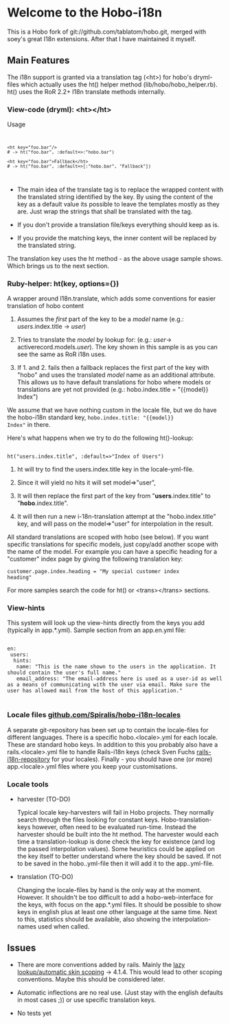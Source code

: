 # Welcome to the Hobo-i18n
This is a Hobo fork of git://github.com/tablatom/hobo.git, merged with soey's great I18n extensions. After that I have maintained it myself.


## Main Features
The i18n support is granted via a translation tag (&lt;ht&gt;) for hobo's dryml-files which actually uses the ht() helper method (lib/hobo/hobo_helper.rb). ht() uses the RoR 2.2+ I18n translate methods internally.


### View-code (dryml): &lt;ht&gt;&lt;/ht&gt;

Usage
<code>

    <ht key="foo.bar"/> 
    # -> ht("foo.bar", :default=>:"hobo.bar")
    
    <ht key="foo.bar">Fallback</ht> 
    # -> ht("foo.bar", :default=>[:"hobo.bar", "Fallback"])

</code>

 * The main idea of the translate tag is to replace the wrapped content with the translated string identified by the key. By using the content of the key as a default value its possible to leave the templates mostly as they are. Just wrap the strings that shall be translated with the <ht> tag.

 * If you don't provide a translation file/keys everything should keep as is.

 * If you provide the matching keys, the inner content will be replaced by the translated string.

The translation key uses the ht method - as the above usage sample shows. Which brings us to the next section.
 

### Ruby-helper: ht(key, options={})
A wrapper around I18n.translate, which adds some conventions for easier translation of hobo content

 1. Assumes the *first* part of the key to be a *model* name (e.g.: *users*.index.title -> *user*)

 2. Tries to translate the *model* by lookup for: (e.g.: *user*-> activerecord.models.*user*). The key shown in this sample is as you can see the same as RoR i18n uses.

 3. If 1. and 2. fails then a fallback replaces the first part of the key with "hobo" and uses the translated *model* name as an additional attribute. This allows us to have default translations for hobo where models or translations are yet not provided (e.g.: hobo.index.title = "{{model}} Index") 

We assume that we have nothing custom in the locale file, but we do have the hobo-i18n standard key, <code>hobo.index.title: "{{model}} Index"</code> in there.

Here's what happens when we try to do the following ht()-lookup:

<code>
ht("users.index.title", :default=>"Index of Users")
</code>
 
 1. ht will try to find the users.index.title key in the locale-yml-file. 

 2. Since it will yield no hits it will set model=>"user", 

 3. It will then replace the first part of the key from "**users**.index.title" to "**hobo**.index.title".

 4. It will then run a new i-18n-translation attempt at the "hobo.index.title" key, and will pass on the model=>"user" for interpolation in the result.

All standard translations are scoped with hobo (see below). If you want specific translations for specific models, just copy/add another scope with the name of the model. For example you can have a specific heading for a "customer" index page by giving the following translation key:

<code>customer.page.index.heading = "My special customer index heading"</code>

For more samples search the code for ht() or &lt;trans&gt;&lt;/trans&gt; sections.


### View-hints
This system will look up the view-hints directly from the keys you add (typically in app.*.yml). Sample section from an app.en.yml file:
<pre>
<code>
en:
 users:
  hints:
   name: "This is the name shown to the users in the application. It should contain the user's full name."
   email_address: "The email-address here is used as a user-id as well as a means of communicating with the user via email. Make sure the user has allowed mail from the host of this application." 
</code>
</pre>

### Locale files [github.com/Spiralis/hobo-i18n-locales](http://github.com/Spiralis/hobo-i18n-locales)
A separate git-repository has been set up to contain the locale-files for different languages. There is a specific hobo.&lt;locale&gt;.yml for each locale. These are standard hobo keys. In addition to this you probably also have a rails.&lt;locale&gt;.yml file to handle Rails-i18n keys (check Sven Fuchs [rails-i18n-repository](http://github.com/svenfuchs/rails-i18n/tree/master/rails/locale/) for your locales). Finally - you should have one (or more) app.&lt;locale&gt;.yml files where you keep your customisations. 


### Locale tools
  * harvester (TO-DO)

    Typical locale key-harvesters will fail in Hobo projects. They normally search through the files looking for constant keys. Hobo-translation-keys however, often need to be  evaluated run-time. Instead the harvester should be built into the ht method. The harvester would each time a translation-lookup is done check the key for existence (and log the passed interpolation values). Some heuristics could be applied on the key itself to better understand where the key should be saved. If not to be saved in the hobo.<locale>.yml-file then it will add it to the app.<current-locale>.yml-file. 

  * translation (TO-DO)

    Changing the locale-files by hand is the only way at the moment. However. It shouldn't be too difficult to add a hobo-web-interface for the keys, with focus on the app.*.yml files. It should be possible to show keys in english plus at least one other language at the same time. Next to this, statistics should be available, also showing the interpolation-names used when called. 


## Issues

 - There are more conventions added by rails. Mainly the [lazy lookup/automatic skin scoping](http://guides.rubyonrails.org/i18n.html) -> 4.1.4. This would lead to other scoping conventions. Maybe this should be considered later.

 - Automatic inflections are no real use. (Just stay with the english defaults in most cases ;)) or use specific translation keys.

 - No tests yet

